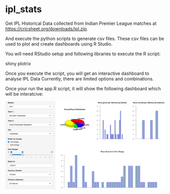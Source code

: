 # ipl_stats

Get IPL Historical Data collected from Indian Premier League matches at https://cricsheet.org/downloads/ipl.zip.

And execute the python scripts to generate csv files. These csv files can be used to plot and create dashboards using R Studio. 

You will need RStudio setup and following libraries to execute the R script:

shiny
plotrix

Once you execute the script, you will get an interactive dashboard to analyse IPL Data Currently, there are limited options and combinations.

Once your run the app.R script, it will show the following dashboard which will be interatcive:

![Alt text](Sample_Output/SampleOutput.png?raw=true "IPL Dashboard")
